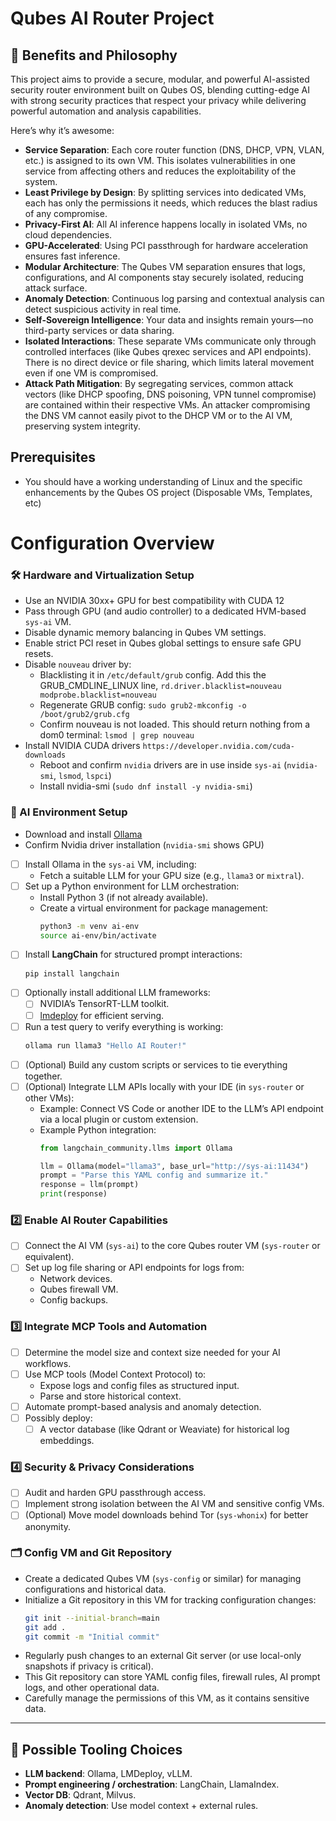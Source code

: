 # Qubes AI Router Project

## 🌟 Benefits and Philosophy

This project aims to provide a secure, modular, and powerful AI-assisted security router environment built on Qubes OS, blending cutting-edge AI with strong security practices that respect your privacy while delivering powerful automation and analysis capabilities. 

Here’s why it’s awesome:

- **Service Separation**: Each core router function (DNS, DHCP, VPN, VLAN, etc.) is assigned to its own VM. This isolates vulnerabilities in one service from affecting others and reduces the exploitability of the system.
- **Least Privilege by Design**: By splitting services into dedicated VMs, each has only the permissions it needs, which reduces the blast radius of any compromise.
- **Privacy-First AI**: All AI inference happens locally in isolated VMs, no cloud dependencies.
- **GPU-Accelerated**: Using PCI passthrough for hardware acceleration ensures fast inference.
- **Modular Architecture**: The Qubes VM separation ensures that logs, configurations, and AI components stay securely isolated, reducing attack surface.
- **Anomaly Detection**: Continuous log parsing and contextual analysis can detect suspicious activity in real time.
- **Self-Sovereign Intelligence**: Your data and insights remain yours—no third-party services or data sharing.
- **Isolated Interactions**: These separate VMs communicate only through controlled interfaces (like Qubes qrexec services and API endpoints). There is no direct device or file sharing, which limits lateral movement even if one VM is compromised.
- **Attack Path Mitigation**: By segregating services, common attack vectors (like DHCP spoofing, DNS poisoning, VPN tunnel compromise) are contained within their respective VMs. An attacker compromising the DNS VM cannot easily pivot to the DHCP VM or to the AI VM, preserving system integrity.

## Prerequisites
- You should have a working understanding of Linux and the specific enhancements by the Qubes OS project (Disposable VMs, Templates, etc) 

# Configuration Overview

### 🛠️ Hardware and Virtualization Setup
- Use an NVIDIA 30xx+ GPU for best compatibility with CUDA 12
- Pass through GPU (and audio controller) to a dedicated HVM-based `sys-ai` VM.
- Disable dynamic memory balancing in Qubes VM settings.
- Enable strict PCI reset in Qubes global settings to ensure safe GPU resets.
- Disable `nouveau` driver by:
  - Blacklisting it in `/etc/default/grub` config. Add this the GRUB_CMDLINE_LINUX line, `rd.driver.blacklist=nouveau modprobe.blacklist=nouveau`
  - Regenerate GRUB config: `sudo grub2-mkconfig -o /boot/grub2/grub.cfg`
  - Confirm nouveau is not loaded. This should return nothing from a dom0 terminal: `lsmod | grep nouveau`
- Install NVIDIA CUDA drivers `https://developer.nvidia.com/cuda-downloads`
  - Reboot and confirm `nvidia` drivers are in use inside `sys-ai` (`nvidia-smi`, `lsmod`, `lspci`)
  - Install nvidia-smi (`sudo dnf install -y nvidia-smi`)

### 🧰 AI Environment Setup
- Download and install [Ollama](https://ollama.ai)
- Confirm Nvidia driver installation (`nvidia-smi` shows GPU)
- [ ] Install Ollama in the `sys-ai` VM, including:
  - Fetch a suitable LLM for your GPU size (e.g., `llama3` or `mixtral`).
- [ ] Set up a Python environment for LLM orchestration:
  - Install Python 3 (if not already available).
  - Create a virtual environment for package management:
    ```bash
    python3 -m venv ai-env
    source ai-env/bin/activate
    ```
- [ ] Install **LangChain** for structured prompt interactions:
  ```bash
  pip install langchain
  ```
- [ ] Optionally install additional LLM frameworks:
  - [ ] NVIDIA’s TensorRT-LLM toolkit.
  - [ ] [lmdeploy](https://github.com/InternLM/lmdeploy) for efficient serving.
- [ ] Run a test query to verify everything is working:
  ```bash
  ollama run llama3 "Hello AI Router!"
  ```
- [ ] (Optional) Build any custom scripts or services to tie everything together.
- [ ] (Optional) Integrate LLM APIs locally with your IDE (in `sys-router` or other VMs):
  - Example: Connect VS Code or another IDE to the LLM’s API endpoint via a local plugin or custom extension.
  - Example Python integration:
    ```python
    from langchain_community.llms import Ollama

    llm = Ollama(model="llama3", base_url="http://sys-ai:11434")
    prompt = "Parse this YAML config and summarize it."
    response = llm(prompt)
    print(response)
    ```

### 2️⃣ Enable AI Router Capabilities
- [ ] Connect the AI VM (`sys-ai`) to the core Qubes router VM (`sys-router` or equivalent).
- [ ] Set up log file sharing or API endpoints for logs from:
  - Network devices.
  - Qubes firewall VM.
  - Config backups.

### 3️⃣ Integrate MCP Tools and Automation
- [ ] Determine the model size and context size needed for your AI workflows.
- [ ] Use MCP tools (Model Context Protocol) to:
  - Expose logs and config files as structured input.
  - Parse and store historical context.
- [ ] Automate prompt-based analysis and anomaly detection.
- [ ] Possibly deploy:
  - [ ] A vector database (like Qdrant or Weaviate) for historical log embeddings.

### 4️⃣ Security & Privacy Considerations
- [ ] Audit and harden GPU passthrough access.
- [ ] Implement strong isolation between the AI VM and sensitive config VMs.
- [ ] (Optional) Move model downloads behind Tor (`sys-whonix`) for better anonymity.

### 🗂️ Config VM and Git Repository
- Create a dedicated Qubes VM (`sys-config` or similar) for managing configurations and historical data.
- Initialize a Git repository in this VM for tracking configuration changes:
  ```bash
  git init --initial-branch=main
  git add .
  git commit -m "Initial commit"
  ```
- Regularly push changes to an external Git server (or use local-only snapshots if privacy is critical).
- This Git repository can store YAML config files, firewall rules, AI prompt logs, and other operational data.
- Carefully manage the permissions of this VM, as it contains sensitive data.

---

## 🧩 Possible Tooling Choices

- **LLM backend**: Ollama, LMDeploy, vLLM.
- **Prompt engineering / orchestration**: LangChain, LlamaIndex.
- **Vector DB**: Qdrant, Milvus.
- **Anomaly detection**: Use model context + external rules.
